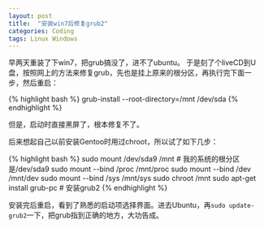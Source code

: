 ```yaml
---
layout: post
title:  "安装win7后修复grub2"
categories: Coding
tags: Linux Windows
---
```


早两天重装了下win7，把grub搞没了，进不了ubuntu。
于是刻了个liveCD到U盘，按照网上的方法来修复grub，先也是挂上原来的根分区，再执行完下面一步，然后重启：

{% highlight bash %}
grub-install --root-directory=/mnt /dev/sda
{% endhighlight %} 

但是，启动时直接黑屏了，根本修复不了。

<!--more-->

后来想起自己以前安装Gentoo时用过chroot，所以试了如下几步：

{% highlight bash %}
sudo mount /dev/sda9 /mnt  # 我的系统的根分区是/dev/sda9
sudo mount --bind /proc /mnt/proc
sudo mount --bind /dev /mnt/dev
sudo mount --bind /sys /mnt/sys
sudo chroot /mnt
sudo apt-get install grub-pc # 安装grub2
{% endhighlight %} 

安装完后重启，看到了熟悉的启动项选择界面。进去Ubuntu，再`sudo update-grub2`一下，把grub指到正确的地方，大功告成。
